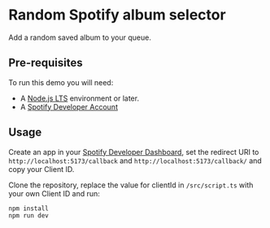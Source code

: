 # Random Spotify album selector

Add a random saved album to your queue.

## Pre-requisites

To run this demo you will need:

- A [Node.js LTS](https://nodejs.org/en/) environment or later.
- A [Spotify Developer Account](https://developer.spotify.com/)

## Usage

Create an app in your [Spotify Developer Dashboard](https://developer.spotify.com/dashboard/),
set the redirect URI to ` http://localhost:5173/callback` and `http://localhost:5173/callback/`
and copy your Client ID.

Clone the repository, replace the value for clientId in `/src/script.ts` with your own Client ID and run:

```bash
npm install
npm run dev
```

